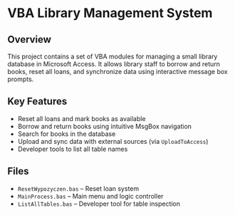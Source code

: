 # VBA Library Management System

## Overview
This project contains a set of VBA modules for managing a small library database in Microsoft Access. It allows library staff to borrow and return books, reset all loans, and synchronize data using interactive message box prompts.

## Key Features
- Reset all loans and mark books as available
- Borrow and return books using intuitive MsgBox navigation
- Search for books in the database
- Upload and sync data with external sources (via `UploadToAccess`)
- Developer tools to list all table names

## Files
- `ResetWypozyczen.bas` – Reset loan system
- `MainProcess.bas` – Main menu and logic controller
- `ListAllTables.bas` – Developer tool for table inspection
